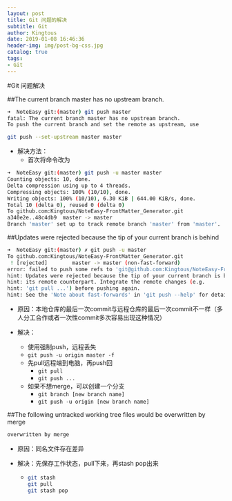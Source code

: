 ```yaml
---
layout: post
title: Git 问题的解决
subtitle: Git
author: Kingtous
date: 2019-01-08 16:46:36
header-img: img/post-bg-css.jpg
catalog: true
tags:
- Git
---
```


#Git 问题解决

##The current branch master has no upstream branch.

```bash
➜  NoteEasy git:(master) git push master
fatal: The current branch master has no upstream branch.
To push the current branch and set the remote as upstream, use

git push --set-upstream master master
```

- 解决方法：
  - 首次将命令改为

```bash
➜  NoteEasy git:(master) git push -u master master
Counting objects: 10, done.
Delta compression using up to 4 threads.
Compressing objects: 100% (10/10), done.
Writing objects: 100% (10/10), 6.30 KiB | 644.00 KiB/s, done.
Total 10 (delta 0), reused 0 (delta 0)
To github.com:Kingtous/NoteEasy-FrontMatter_Generator.git
a340e2e..48c4db9  master -> master
Branch 'master' set up to track remote branch 'master' from 'master'.
```



##Updates were rejected because the tip of your current branch is behind

```bash
➜  NoteEasy git:(master) ✗ git push -u master
To github.com:Kingtous/NoteEasy-FrontMatter_Generator.git
 ! [rejected]        master -> master (non-fast-forward)
error: failed to push some refs to 'git@github.com:Kingtous/NoteEasy-FrontMatter_Generator.git'
hint: Updates were rejected because the tip of your current branch is behind
hint: its remote counterpart. Integrate the remote changes (e.g.
hint: 'git pull ...') before pushing again.
hint: See the 'Note about fast-forwards' in 'git push --help' for details.
```

- 原因：本地仓库的最后一次commit与远程仓库的最后一次commit不一样（多人分工合作或者一次性commit多次容易出现这种情况）

- 解决：
  - 使用强制push，远程丢失
  - ```git push -u origin master -f ```
  - 先pull远程端到电脑，再push回
    - ```git pull```
    - ```git push ...```
  - 如果不想merge，可以创建一个分支
    - ```git branch [new branch name]```
    - ```git push -u origin [new branch name]```



##The following untracked working tree files would be overwritten by merge

```bash
overwritten by merge
```
- 原因：同名文件存在差异

- 解决：先保存工作状态，pull下来，再stash pop出来

  - ```bash
    git stash
    git pull
    git stash pop
    ```
